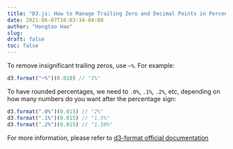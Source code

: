 ```yaml
---
title: "D3.js: How to Manage Trailing Zero and Decimal Points in Percentages"
date: 2021-06-07T16:03:34-04:00
author: "Hongtao Hao"
slug:
draft: false
toc: false
---
```


To remove insignificant trailing zeros, use `~%`. For example:

```js
d3.format("~%")(0.010) // "1%"
```

To have rounded percentages, we need to `.0%`, `.1%`, `.2%`, etc, depending on how many numbers do you want after the percentage sign:

```js
d3.format(".0%")(0.015) // "2%"
d3.format(".1%")(0.015) // "1.5%"
d3.format(".2%")(0.015) // "1.50%"
```

For more information, please refer to [d3-format official documentation](https://github.com/d3/d3-format#d3-format)
